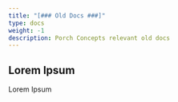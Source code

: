 ```yaml
---
title: "[### Old Docs ###]"
type: docs
weight: -1
description: Porch Concepts relevant old docs
---
```


## Lorem Ipsum

Lorem Ipsum
